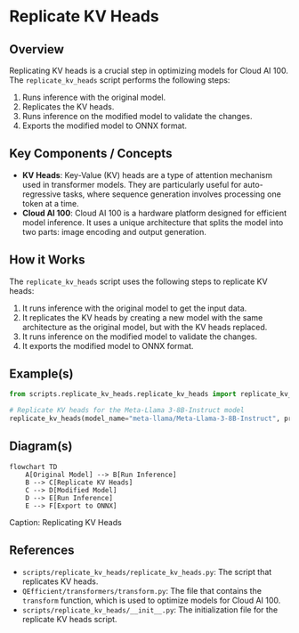 # Replicate KV Heads
## Overview
Replicating KV heads is a crucial step in optimizing models for Cloud AI 100. The `replicate_kv_heads` script performs the following steps:
1. Runs inference with the original model.
2. Replicates the KV heads.
3. Runs inference on the modified model to validate the changes.
4. Exports the modified model to ONNX format.

## Key Components / Concepts
- **KV Heads**: Key-Value (KV) heads are a type of attention mechanism used in transformer models. They are particularly useful for auto-regressive tasks, where sequence generation involves processing one token at a time.
- **Cloud AI 100**: Cloud AI 100 is a hardware platform designed for efficient model inference. It uses a unique architecture that splits the model into two parts: image encoding and output generation.

## How it Works
The `replicate_kv_heads` script uses the following steps to replicate KV heads:
1. It runs inference with the original model to get the input data.
2. It replicates the KV heads by creating a new model with the same architecture as the original model, but with the KV heads replaced.
3. It runs inference on the modified model to validate the changes.
4. It exports the modified model to ONNX format.

## Example(s)
```python
from scripts.replicate_kv_heads.replicate_kv_heads import replicate_kv_heads

# Replicate KV heads for the Meta-Llama 3-8B-Instruct model
replicate_kv_heads(model_name="meta-llama/Meta-Llama-3-8B-Instruct", prompt="My name is", repeat=2)
```

## Diagram(s)
```mermaid
flowchart TD
    A[Original Model] --> B[Run Inference]
    B --> C[Replicate KV Heads]
    C --> D[Modified Model]
    D --> E[Run Inference]
    E --> F[Export to ONNX]
```
Caption: Replicating KV Heads

## References
- `scripts/replicate_kv_heads/replicate_kv_heads.py`: The script that replicates KV heads.
- `QEfficient/transformers/transform.py`: The file that contains the `transform` function, which is used to optimize models for Cloud AI 100.
- `scripts/replicate_kv_heads/__init__.py`: The initialization file for the replicate KV heads script.